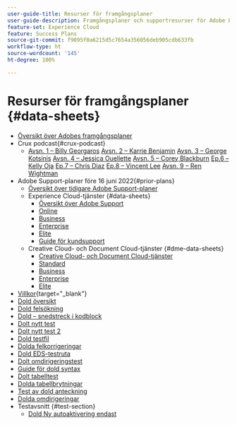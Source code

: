 ```yaml
---
user-guide-title: Resurser för framgångsplaner
user-guide-description: Framgångsplaner och supportresurser för Adobe Experience Cloud och Adobe Experience Platform.
feature-set: Experience Cloud
feature: Success Plans
source-git-commit: f9095f0a6215d5c7654a356056deb905cdb633fb
workflow-type: ht
source-wordcount: '145'
ht-degree: 100%

---
```



# Resurser för framgångsplaner {#data-sheets}

+ [Översikt över Adobes framgångsplaner](overview.md)
+ Crux podcast{#crux-podcast}
   + [Avsn. 1 – Billy Georgaros](episode1.md)
     [Avsn. 2 – Karrie Benjamin](episode2.md)
     [Avsn. 3 – George Kotsinis](episode3.md)
     [Avsn. 4 – Jessica Ouellette](episode4.md)
     [Avsn. 5 – Corey Blackburn](episode5.md)
     [Ep.6 – Kelly Oja](episode6.md)
     [Ep.7 – Chris Diaz](episode7.md)
     [Ep.8 – Vincent Lee](episode8.md)
     [Avsn. 9 – Ren Wightman](episode9.md)
+ Adobe Support-planer före 16 juni 2022{#prior-plans}
   + [Översikt över tidigare Adobe Support-planer](overview-prior-plans.md)
   + Experience Cloud-tjänster {#data-sheets}
      + [Översikt över Adobe Support](dx-overview.md)
      + [Online](online.md)
      + [Business](business.md)
      + [Enterprise](enterprise.md)
      + [Elite](elite.md)
      + [Guide för kundsupport](support-guide.md)
   + Creative Cloud- och Document Cloud-tjänster {#dme-data-sheets}
      + [Creative Cloud- och Document Cloud-tjänster](dme-overview.md)
      + [Standard](dme-standard.md)
      + [Business](dme-business.md)
      + [Enterprise](dme-enterprise.md)
      + [Elite](dme-elite.md)
+ [Villkor](https://helpx.adobe.com/se/support/programs/support-policies-terms-conditions.html){target="_blank"}
+ [Dold översikt](hidden-overview.md)
+ [Dold felsökning](hidden-trouble.md)
+ [Dold – snedstreck i kodblock](hidden/slashes-in-code-blocks.md)
+ [Dolt nytt test](hidden-new-test.md)
+ [Dolt nytt test 2](hidden-new-test-2.md)
+ [Dold testfil](hidden-test.md)
+ [Dolda felkorrigeringar](hidden/bug-fixes.md)
+ [Dold EDS-testruta](hidden/test-page.md)
+ [Dolt omdirigeringstest](hidden/test-redirection.md)
+ [Guide för dold syntax](hidden/syntax-style-guide.md)
+ [Dolt tabelltest](hidden/tables.md)
+ [Dolda tabellbrytningar](hidden/table-breaks.md)
+ [Test av dold anteckning](hidden/note-test.md)
+ [Dolda omdirigeringar](hidden/redirect-tests.md)
+ Testavsnitt {#test-section}
   + [Dold Ny autoaktivering endast](hidden/autoactivate.md)

<!--
+ [Hidden Lakshay test](hidden-lakshay-test.md)

+ [Hidden table breaks](hidden/table-breaks.md)


Articles must be added to this TOC file in order to render.

Use this list format to specify links to articles and section headings that expand and collapse in the left rail of the user guide.

An article link CANNOT be used as a section heading.
-->
